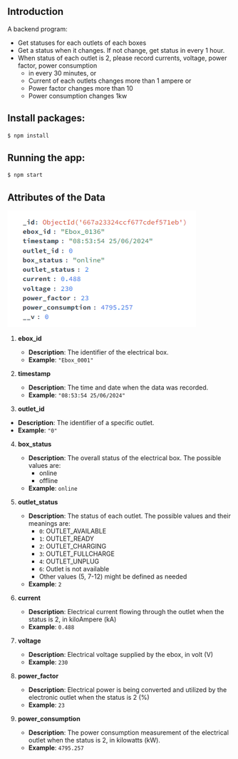 ## Introduction
A backend program:
  - Get statuses for each outlets of each boxes
  - Get a status when it changes. If not change, get status in every 1 hour.
  - When status of each outlet is 2, please record currents, voltage, power factor, power consumption
    - in every 30 minutes, or 
    - Current of each outlets changes more than 1 ampere or 
    - Power factor changes more than 10
    - Power consumption changes 1kw

## Install packages: 

```bash
$ npm install
```

## Running the app:

```bash
$ npm start
```

## Attributes of the Data
![Outlet_status](https://github.com/Duke0503/Evida/blob/main/Images/outlet_status.png?raw=true)

1. **ebox_id**
   - **Description**: The identifier of the electrical box.
   - **Example**: `"Ebox_0001"`

2. **timestamp**
   - **Description**: The time and date when the data was recorded.
   - **Example**: `"08:53:54 25/06/2024"`

3. **outlet_id**
  - **Description**: The identifier of a specific outlet.
  - **Example**: `"0"`

4. **box_status**
   - **Description**: The overall status of the electrical box. The possible values are:
     - online
     - offline
   - **Example**: `online`

5. **outlet_status**
   - **Description**: The status of each outlet. The possible values and their meanings are:
     - `0`: OUTLET_AVAILABLE
     - `1`: OUTLET_READY
     - `2`: OUTLET_CHARGING
     - `3`: OUTLET_FULLCHARGE
     - `4`: OUTLET_UNPLUG
     - `6`: Outlet is not available
     - Other values (5, 7-12) might be defined as needed
   - **Example**: `2`

6. **current**
   - **Description**: Electrical current flowing through the outlet when the status is 2, in kiloAmpere (kA)
   - **Example**: `0.488`

7. **voltage**
   - **Description**: Electrical voltage supplied by the ebox, in volt (V)
   - **Example**: `230`
   
8. **power_factor**
   - **Description**: Electrical power is being converted and utilized by the electronic outlet when the status is 2 (%)
   - **Example**: `23`

9. **power_consumption**
   - **Description**: The power consumption measurement of the electrical outlet when the status is 2, in kilowatts (kW).
   - **Example**: `4795.257`


